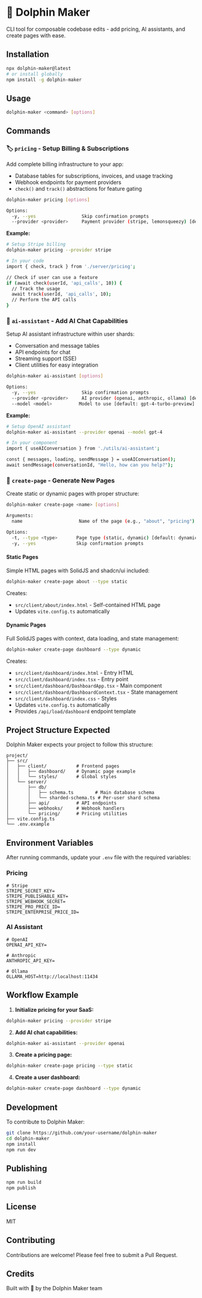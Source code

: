 # 🐬 Dolphin Maker

CLI tool for composable codebase edits - add pricing, AI assistants, and create pages with ease.

## Installation

```bash
npx dolphin-maker@latest
# or install globally
npm install -g dolphin-maker
```

## Usage

```bash
dolphin-maker <command> [options]
```

## Commands

### 🏷️ `pricing` - Setup Billing & Subscriptions

Add complete billing infrastructure to your app:
- Database tables for subscriptions, invoices, and usage tracking
- Webhook endpoints for payment providers
- `check()` and `track()` abstractions for feature gating

```bash
dolphin-maker pricing [options]

Options:
  -y, --yes                 Skip confirmation prompts
  --provider <provider>     Payment provider (stripe, lemonsqueezy) [default: stripe]
```

**Example:**
```bash
# Setup Stripe billing
dolphin-maker pricing --provider stripe

# In your code
import { check, track } from './server/pricing';

// Check if user can use a feature
if (await check(userId, 'api_calls', 10)) {
  // Track the usage
  await track(userId, 'api_calls', 10);
  // Perform the API calls
}
```

### 🤖 `ai-assistant` - Add AI Chat Capabilities

Setup AI assistant infrastructure within user shards:
- Conversation and message tables
- API endpoints for chat
- Streaming support (SSE)
- Client utilities for easy integration

```bash
dolphin-maker ai-assistant [options]

Options:
  -y, --yes                 Skip confirmation prompts
  --provider <provider>     AI provider (openai, anthropic, ollama) [default: openai]
  --model <model>          Model to use [default: gpt-4-turbo-preview]
```

**Example:**
```bash
# Setup OpenAI assistant
dolphin-maker ai-assistant --provider openai --model gpt-4

# In your component
import { useAIConversation } from './utils/ai-assistant';

const { messages, loading, sendMessage } = useAIConversation();
await sendMessage(conversationId, "Hello, how can you help?");
```

### 📄 `create-page` - Generate New Pages

Create static or dynamic pages with proper structure:

```bash
dolphin-maker create-page <name> [options]

Arguments:
  name                     Name of the page (e.g., "about", "pricing")

Options:
  -t, --type <type>       Page type (static, dynamic) [default: dynamic]
  -y, --yes               Skip confirmation prompts
```

#### Static Pages
Simple HTML pages with SolidJS and shadcn/ui included:
```bash
dolphin-maker create-page about --type static
```

Creates:
- `src/client/about/index.html` - Self-contained HTML page
- Updates `vite.config.ts` automatically

#### Dynamic Pages
Full SolidJS pages with context, data loading, and state management:
```bash
dolphin-maker create-page dashboard --type dynamic
```

Creates:
- `src/client/dashboard/index.html` - Entry HTML
- `src/client/dashboard/index.tsx` - Entry point
- `src/client/dashboard/DashboardApp.tsx` - Main component
- `src/client/dashboard/DashboardContext.tsx` - State management
- `src/client/dashboard/index.css` - Styles
- Updates `vite.config.ts` automatically
- Provides `/api/load/dashboard` endpoint template

## Project Structure Expected

Dolphin Maker expects your project to follow this structure:

```
project/
├── src/
│   ├── client/           # Frontend pages
│   │   ├── dashboard/    # Dynamic page example
│   │   └── styles/       # Global styles
│   └── server/
│       ├── db/
│       │   ├── schema.ts        # Main database schema
│       │   └── sharded-schema.ts # Per-user shard schema
│       ├── api/          # API endpoints
│       ├── webhooks/     # Webhook handlers
│       └── pricing/      # Pricing utilities
├── vite.config.ts
└── .env.example
```

## Environment Variables

After running commands, update your `.env` file with the required variables:

### Pricing
```env
# Stripe
STRIPE_SECRET_KEY=
STRIPE_PUBLISHABLE_KEY=
STRIPE_WEBHOOK_SECRET=
STRIPE_PRO_PRICE_ID=
STRIPE_ENTERPRISE_PRICE_ID=
```

### AI Assistant
```env
# OpenAI
OPENAI_API_KEY=

# Anthropic
ANTHROPIC_API_KEY=

# Ollama
OLLAMA_HOST=http://localhost:11434
```

## Workflow Example

1. **Initialize pricing for your SaaS:**
```bash
dolphin-maker pricing --provider stripe
```

2. **Add AI chat capabilities:**
```bash
dolphin-maker ai-assistant --provider openai
```

3. **Create a pricing page:**
```bash
dolphin-maker create-page pricing --type static
```

4. **Create a user dashboard:**
```bash
dolphin-maker create-page dashboard --type dynamic
```

## Development

To contribute to Dolphin Maker:

```bash
git clone https://github.com/your-username/dolphin-maker
cd dolphin-maker
npm install
npm run dev
```

## Publishing

```bash
npm run build
npm publish
```

## License

MIT

## Contributing

Contributions are welcome! Please feel free to submit a Pull Request.

## Credits

Built with 🐬 by the Dolphin Maker team